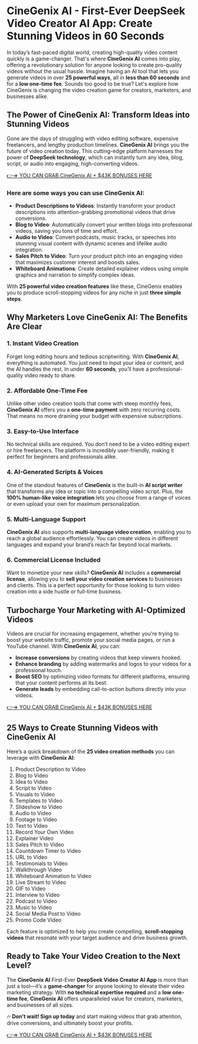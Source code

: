 # CineGenix AI - First-Ever DeepSeek Video Creator AI App: Create Stunning Videos in 60 Seconds

In today’s fast-paced digital world, creating high-quality video content quickly is a game-changer. That's where **CineGenix AI** comes into play, offering a revolutionary solution for anyone looking to create pro-quality videos without the usual hassle. Imagine having an AI tool that lets you generate videos in over **25 powerful ways**, all in **less than 60 seconds** and for a **low one-time fee**. Sounds too good to be true? Let's explore how CineGenix is changing the video creation game for creators, marketers, and businesses alike.

## The Power of CineGenix AI: Transform Ideas into Stunning Videos
Gone are the days of struggling with video editing software, expensive freelancers, and lengthy production timelines. **CineGenix AI** brings you the future of video creation today. This cutting-edge platform harnesses the power of **DeepSeek technology**, which can instantly turn any idea, blog, script, or audio into engaging, high-converting videos.

[👉⇒ YOU CAN GRAB CineGenix AI + $43K BONUSES HERE](https://digitalpromoreviews.com/cinegenix-ai-reviews/)

### Here are some ways you can use CineGenix AI:
- **Product Descriptions to Videos**: Instantly transform your product descriptions into attention-grabbing promotional videos that drive conversions.
- **Blog to Video**: Automatically convert your written blogs into professional videos, saving you tons of time and effort.
- **Audio to Video**: Convert podcasts, music tracks, or speeches into stunning visual content with dynamic scenes and lifelike audio integration.
- **Sales Pitch to Video**: Turn your product pitch into an engaging video that maximizes customer interest and boosts sales.
- **Whiteboard Animations**: Create detailed explainer videos using simple graphics and narration to simplify complex ideas.

With **25 powerful video creation features** like these, CineGenix enables you to produce scroll-stopping videos for any niche in just **three simple steps**.


## Why Marketers Love CineGenix AI: The Benefits Are Clear

### 1. Instant Video Creation
Forget long editing hours and tedious scriptwriting. With **CineGenix AI**, everything is automated. You just need to input your idea or content, and the AI handles the rest. In under **60 seconds**, you’ll have a professional-quality video ready to share.

### 2. Affordable One-Time Fee
Unlike other video creation tools that come with steep monthly fees, **CineGenix AI** offers you a **one-time payment** with zero recurring costs. That means no more draining your budget with expensive subscriptions.

### 3. Easy-to-Use Interface
No technical skills are required. You don’t need to be a video editing expert or hire freelancers. The platform is incredibly user-friendly, making it perfect for beginners and professionals alike.

### 4. AI-Generated Scripts & Voices
One of the standout features of **CineGenix** is the built-in **AI script writer** that transforms any idea or topic into a compelling video script. Plus, the **100% human-like voice integration** lets you choose from a range of voices or even upload your own for maximum personalization.

### 5. Multi-Language Support
**CineGenix AI** also supports **multi-language video creation**, enabling you to reach a global audience effortlessly. You can create videos in different languages and expand your brand’s reach far beyond local markets.

### 6. Commercial License Included
Want to monetize your new skills? **CineGenix AI** includes a **commercial license**, allowing you to **sell your video creation services** to businesses and clients. This is a perfect opportunity for those looking to turn video creation into a side hustle or full-time business.


## Turbocharge Your Marketing with AI-Optimized Videos
Videos are crucial for increasing engagement, whether you're trying to boost your website traffic, promote your social media pages, or run a YouTube channel. With **CineGenix AI**, you can:

- **Increase conversions** by creating videos that keep viewers hooked.
- **Enhance branding** by adding watermarks and logos to your videos for a professional touch.
- **Boost SEO** by optimizing video formats for different platforms, ensuring that your content performs at its best.
- **Generate leads** by embedding call-to-action buttons directly into your videos.


[👉⇒ YOU CAN GRAB CineGenix AI + $43K BONUSES HERE](https://digitalpromoreviews.com/cinegenix-ai-review-2025/)

## 25 Ways to Create Stunning Videos with CineGenix AI
Here’s a quick breakdown of the **25 video creation methods** you can leverage with **CineGenix AI**:

1. Product Description to Video  
2. Blog to Video  
3. Idea to Video  
4. Script to Video  
5. Visuals to Video  
6. Templates to Video  
7. Slideshow to Video  
8. Audio to Video  
9. Footage to Video  
10. Text to Video  
11. Record Your Own Video  
12. Explainer Video  
13. Sales Pitch to Video  
14. Countdown Timer to Video  
15. URL to Video  
16. Testimonials to Video  
17. Walkthrough Video  
18. Whiteboard Animation to Video  
19. Live Stream to Video  
20. GIF to Video  
21. Interview to Video  
22. Podcast to Video  
23. Music to Video  
24. Social Media Post to Video  
25. Promo Code Video  

Each feature is optimized to help you create compelling, **scroll-stopping videos** that resonate with your target audience and drive business growth.


## Ready to Take Your Video Creation to the Next Level?
The **CineGenix AI** First-Ever **DeepSeek Video Creator AI App** is more than just a tool—it’s a **game-changer** for anyone looking to elevate their video marketing strategy. With **no technical expertise required** and a **low one-time fee**, **CineGenix AI** offers unparalleled value for creators, marketers, and businesses of all sizes.

🔥 **Don’t wait! Sign up today** and start making videos that grab attention, drive conversions, and ultimately boost your profits.

[👉⇒ YOU CAN GRAB CineGenix AI + $43K BONUSES HERE](https://digitalpromoreviews.com/cinegenix-ai-reviews/)
